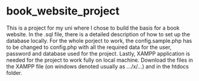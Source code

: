 # book_website_project
This is a project for my uni where I chose to build the basis for a book website.
In the .sql file, there is a detailed description of how to set up the database locally.
For the whole porject to work, the config.sample.php has to be changed to config.php with all the required data for the user, password and
database used for the project.
Lastly, XAMPP application is needed for the project to work fully on local machine. Download the files in the XAMPP file (on windows denoted usually as .../x/...)
and in the htdocs folder.
